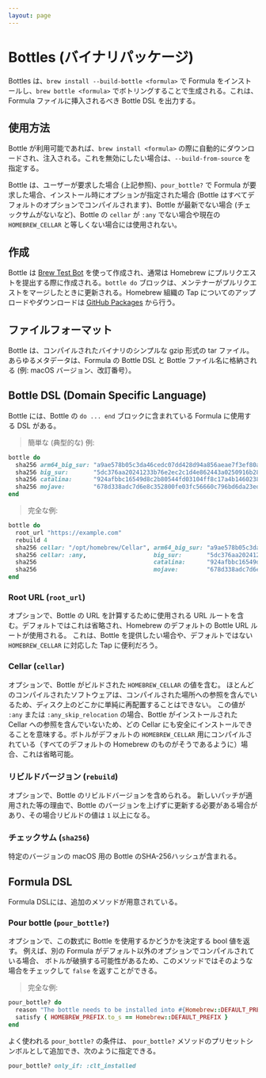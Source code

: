 ```yaml
---
layout: page
---
```



# Bottles (バイナリパッケージ)

Bottles は、`brew install --build-bottle <formula>` で Formula をインストールし、`brew bottle <formula>` でボトリングすることで生成される。これは、Formula ファイルに挿入されるべき Bottle DSL を出力する。

## 使用方法
Bottle が利用可能であれば、`brew install <formula>` の際に自動的にダウンロードされ、注入される。これを無効にしたい場合は、`--build-from-source` を指定する。

Bottle は、ユーザーが要求した場合 (上記参照)、`pour_bottle?` で Formula が要求した場合、インストール時にオプションが指定された場合 (Bottle はすべてデフォルトのオプションでコンパイルされます)、Bottle が最新でない場合 (チェックサムがないなど)、Bottle の `cellar` が `:any` でない場合や現在の `HOMEBREW_CELLAR` と等しくない場合には使用されない。

## 作成
Bottle は [Brew Test Bot](https://docs.brew.sh/Brew-Test-Bot) を使って作成され、通常は Homebrew にプルリクエストを提出する際に作成される。`bottle do` ブロックは、メンテナーがプルリクエストをマージしたときに更新される。Homebrew 組織の Tap についてのアップロードやダウンロードは [GitHub Packages](https://github.com/orgs/Homebrew/packages) から行う。

## ファイルフォーマット
Bottle は、コンパイルされたバイナリのシンプルな gzip 形式の tar ファイル。あらゆるメタデータは、Formula の Bottle DSL と Bottle ファイル名に格納される (例: macOS バージョン、改訂番号）。

## Bottle DSL (Domain Specific Language)
Bottle には、Bottle の `do ... end` ブロックに含まれている Formula に使用する DSL がある。

> 簡単な (典型的な) 例:
```rb
bottle do
  sha256 arm64_big_sur: "a9ae578b05c3da46cedc07dd428d94a856aeae7f3ef80a0f405bf89b8cde893a"
  sha256 big_sur:       "5dc376aa20241233b76e2ec2c1d4e862443a0250916b2838a1ff871e8a6dc2c5"
  sha256 catalina:      "924afbbc16549d8c2b80544fd03104ff8c17a4b1460238e3ed17a1313391a2af"
  sha256 mojave:        "678d338adc7d6e8c352800fe03fc56660c796bd6da23eda2b1411fed18bd0d8d"
end
```

> 完全な例:
```rb
bottle do
  root_url "https://example.com"
  rebuild 4
  sha256 cellar: "/opt/homebrew/Cellar", arm64_big_sur: "a9ae578b05c3da46cedc07dd428d94a856aeae7f3ef80a0f405bf89b8cde893a"
  sha256 cellar: :any,                   big_sur:       "5dc376aa20241233b76e2ec2c1d4e862443a0250916b2838a1ff871e8a6dc2c5"
  sha256                                 catalina:      "924afbbc16549d8c2b80544fd03104ff8c17a4b1460238e3ed17a1313391a2af"
  sha256                                 mojave:        "678d338adc7d6e8c352800fe03fc56660c796bd6da23eda2b1411fed18bd0d8d"
end
```

### Root URL (`root_url`)
オプションで、Bottle の URL を計算するために使用される URL ルートを含む。デフォルトではこれは省略され、Homebrew のデフォルトの Bottle URL ルートが使用される。
これは、Bottle を提供したい場合や、デフォルトではない `HOMEBREW_CELLAR` に対応した Tap に便利だろう。

### Cellar (`cellar`)
オプションで、Bottle がビルドされた `HOMEBREW_CELLAR` の値を含む。
ほとんどのコンパイルされたソフトウェアは、コンパイルされた場所への参照を含んでいるため、ディスク上のどこかに単純に再配置することはできない。
この値が `:any` または `:any_skip_relocation` の場合、Bottle がインストールされた Cellar への参照を含んでいないため、どの Cellar にも安全にインストールできることを意味する。ボトルがデフォルトの `HOMEBREW_CELLAR` 用にコンパイルされている（すべてのデフォルトの Homebrew のものがそうであるように）場合、これは省略可能。

### リビルドバージョン (`rebuild`)
オプションで、Bottle のリビルドバージョンを含められる。
新しいパッチが適用された等の理由で、Bottle のバージョンを上げずに更新する必要がある場合があり、その場合リビルドの値は `1` 以上になる。

### チェックサム (`sha256`)
特定のバージョンの macOS 用の Bottle のSHA-256ハッシュが含まれる。

## Formula DSL
Formula DSLには、追加のメソッドが用意されている。

### Pour bottle (`pour_bottle?`)
オプションで、この数式に Bottle を使用するかどうかを決定する bool 値を返す。
例えば、別の Formula がデフォルト以外のオプションでコンパイルされている場合、
ボトルが破損する可能性があるため、このメソッドではそのような場合をチェックして `false` を返すことができる。

> 完全な例:
```ruby
pour_bottle? do
  reason "The bottle needs to be installed into #{Homebrew::DEFAULT_PREFIX}."
  satisfy { HOMEBREW_PREFIX.to_s == Homebrew::DEFAULT_PREFIX }
end
```

よく使われる `pour_bottle?` の条件は、
`pour_bottle?` メソッドのプリセットシンボルとして追加でき、次のように指定できる。

```ruby
pour_bottle? only_if: :clt_installed
```
